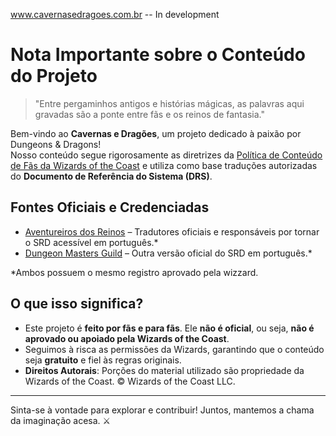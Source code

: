 www.cavernasedragoes.com.br -- In development 

# Nota Importante sobre o Conteúdo do Projeto

> "Entre pergaminhos antigos e histórias mágicas, as palavras aqui gravadas são a ponte entre fãs e os reinos de fantasia."

Bem-vindo ao **Cavernas e Dragões**, um projeto dedicado à paixão por Dungeons & Dragons!  
Nosso conteúdo segue rigorosamente as diretrizes da [Política de Conteúdo de Fãs da Wizards of the Coast](https://company.wizards.com/pt-BR/legal/fancontentpolicy) e utiliza como base traduções autorizadas do **Documento de Referência do Sistema (DRS)**.

##  Fontes Oficiais e Credenciadas

- [Aventureiros dos Reinos](https://aventureirosdosreinos.com/documento-de-referencia-de-sistema-drs/) – Tradutores oficiais e responsáveis por tornar o SRD acessível em português.*
- [Dungeon Masters Guild](https://www.dmsguild.com/product/263944/Documento-de-Referencia-do-Sistema--Versao-Final) – Outra versão oficial do SRD em português.*
  
*Ambos possuem o mesmo registro aprovado pela wizzard.

##  O que isso significa?

- Este projeto é **feito por fãs e para fãs**. Ele **não é oficial**, ou seja, **não é aprovado ou apoiado pela Wizards of the Coast**.
- Seguimos à risca as permissões da Wizards, garantindo que o conteúdo seja **gratuito** e fiel às regras originais.
- **Direitos Autorais**: Porções do material utilizado são propriedade da Wizards of the Coast. © Wizards of the Coast LLC.

---

Sinta-se à vontade para explorar e contribuir! Juntos, mantemos a chama da imaginação acesa. ⚔

